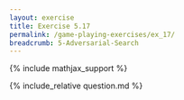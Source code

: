 ```yaml
---
layout: exercise
title: Exercise 5.17
permalink: /game-playing-exercises/ex_17/
breadcrumb: 5-Adversarial-Search
---
```


{% include mathjax_support %}

<div><i class="arrow-up loader" data-chapter="game-playing-exercises" data-exercise="ex_17" data-rating="0"></i></div>
{% include_relative question.md %}
